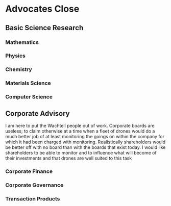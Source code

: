 # Advocates Close 

## Basic Science Research

### Mathematics

### Physics

### Chemistry

### Materials Science

### Computer Science

## Corporate Advisory
I am here to put the Wachtell people out of work. Corporate boards are useless; to claim otherwise at a time when a fleet of drones would do a much better job of at least monitoring the goings on within the company for which it had been charged with monitoring. Realistically shareholders would be better off with no board than with the boards that exist today. I would like shareholders to be able to monitor and to influence what will become of their investments and that drones are well suited to this task 

### Corporate Finance

### Corporate Governance

### Transaction Products

